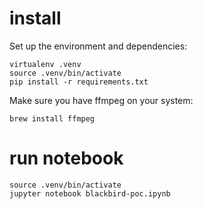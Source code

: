 # install

Set up the environment and dependencies:

```
virtualenv .venv
source .venv/bin/activate
pip install -r requirements.txt
```

Make sure you have ffmpeg on your system:

```
brew install ffmpeg
```

# run notebook

```
source .venv/bin/activate
jupyter notebook blackbird-poc.ipynb
```
